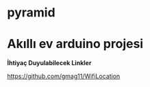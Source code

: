# pyramid


<h1>Akıllı ev arduino projesi</h1>




<b>İhtiyaç Duyulabilecek Linkler</b>

https://github.com/gmag11/WifiLocation
